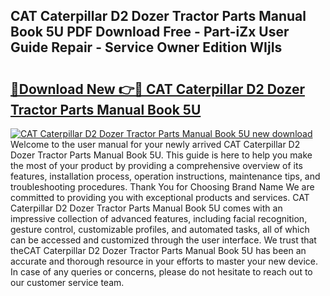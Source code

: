 ## CAT Caterpillar D2 Dozer Tractor Parts Manual Book 5U PDF Download Free - Part-iZx User Guide Repair - Service Owner Edition WIjIs

# <h2><a href="http://bc81333.oget.top/?id=CAT+Caterpillar+D2+Dozer+Tractor+Parts+Manual+Book+5U">🔗Download New 👉🔴 CAT Caterpillar D2 Dozer Tractor Parts Manual Book 5U</a></h2>

[![CAT Caterpillar D2 Dozer Tractor Parts Manual Book 5U new download](https://i.imgur.com/5g1atiW.png)](http://bc81333.oget.top/?id=CAT+Caterpillar+D2+Dozer+Tractor+Parts+Manual+Book+5U)
Welcome to the user manual for your newly arrived CAT Caterpillar D2 Dozer Tractor Parts Manual Book 5U. This guide is here to help you make the most of your product by providing a comprehensive overview of its features, installation process, operation instructions, maintenance tips, and troubleshooting procedures. Thank You for Choosing Brand Name We are committed to providing you with exceptional products and services. CAT Caterpillar D2 Dozer Tractor Parts Manual Book 5U comes with an impressive collection of advanced features, including facial recognition, gesture control, customizable profiles, and automated tasks, all of which can be accessed and customized through the user interface. We trust that theCAT Caterpillar D2 Dozer Tractor Parts Manual Book 5U has been an accurate and thorough resource in your efforts to master your new device. In case of any queries or concerns, please do not hesitate to reach out to our customer service team.
